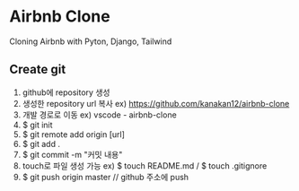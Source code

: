 # Airbnb Clone

Cloning Airbnb with Pyton, Django, Tailwind

## Create git

1. github에 repository 생성
2. 생성한 repository url 복사 ex) https://github.com/kanakan12/airbnb-clone
3. 개발 경로로 이동 ex) vscode - airbnb-clone
4. $ git init
5. $ git remote add origin [url]
6. $ git add .
7. $ git commit -m "커밋 내용"
8. touch로 파일 생성 가능 ex) $ touch README.md / $ touch .gitignore
9. $ git push origin master // github 주소에 push
